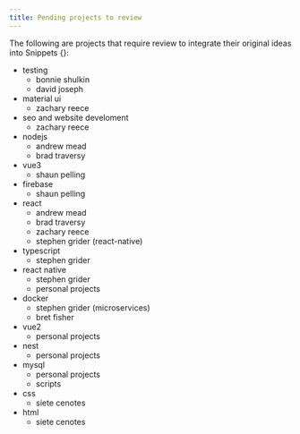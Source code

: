 ```yaml
---
title: Pending projects to review
---
```


The following are projects that require review to integrate
their original ideas into Snippets {}:

* testing
    * bonnie shulkin
    * david joseph
* material ui 
    * zachary reece
* seo and website develoment
    * zachary reece
* nodejs
    * andrew mead
    * brad traversy
* vue3 
    * shaun pelling
* firebase
    * shaun pelling
* react
    * andrew mead
    * brad traversy
    * zachary reece
    * stephen grider (react-native)
* typescript
    * stephen grider
* react native
    * stephen grider
    * personal projects
* docker
    * stephen grider (microservices)
    * bret fisher
* vue2
    * personal projects
* nest
    * personal projects
* mysql 
    * personal projects
    * scripts
* css
    * siete cenotes
* html
    * siete cenotes
  

